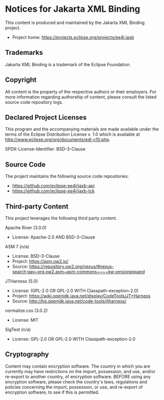 [//]: # " Copyright (c) 2018, 2019 Oracle and/or its affiliates. All rights reserved. "
[//]: # "  "
[//]: # " This program and the accompanying materials are made available under the "
[//]: # " terms of the Eclipse Distribution License v. 1.0, which is available at "
[//]: # " http://www.eclipse.org/org/documents/edl-v10.php. "
[//]: # "  "
[//]: # " SPDX-License-Identifier: BSD-3-Clause "

# Notices for Jakarta XML Binding

This content is produced and maintained by the Jakarta XML Binding
project.

* Project home: https://projects.eclipse.org/projects/ee4j.jaxb

## Trademarks

Jakarta XML Binding is a trademark of the Eclipse Foundation.

## Copyright

All content is the property of the respective authors or their employers. For
more information regarding authorship of content, please consult the listed
source code repository logs.

## Declared Project Licenses

This program and the accompanying materials are made available under the terms
of the Eclipse Distribution License v. 1.0 which is available at
http://www.eclipse.org/org/documents/edl-v10.php.

SPDX-License-Identifier: BSD-3-Clause

## Source Code

The project maintains the following source code repositories:

* https://github.com/eclipse-ee4j/jaxb-api
* https://github.com/eclipse-ee4j/jaxb-tck

## Third-party Content

This project leverages the following third party content.

Apache River (3.0.0)

* License: Apache-2.0 AND BSD-3-Clause

ASM 7 (n/a)

* License: BSD-3-Clause
* Project: https://asm.ow2.io/
* Source:
   https://repository.ow2.org/nexus/#nexus-search;gav~org.ow2.asm~asm-commons~~~~kw,versionexpand

JTHarness (5.0)

* License: (GPL-2.0 OR GPL-2.0 WITH Classpath-exception-2.0)
* Project: https://wiki.openjdk.java.net/display/CodeTools/JT+Harness
* Source: http://hg.openjdk.java.net/code-tools/jtharness/

normalize.css (3.0.2)

* License: MIT

SigTest (n/a)

* License: GPL-2.0 OR GPL-2.0 WITH Classpath-exception-2.0

## Cryptography

Content may contain encryption software. The country in which you are currently
may have restrictions on the import, possession, and use, and/or re-export to
another country, of encryption software. BEFORE using any encryption software,
please check the country's laws, regulations and policies concerning the import,
possession, or use, and re-export of encryption software, to see if this is
permitted.
